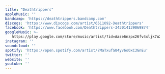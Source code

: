 ```yaml
---
title: "Deathtrippers"
appleMusic: ''
bandcamp: 'https://deathtrippers.bandcamp.com'
discogs: 'https://www.discogs.com/artist/6511092-Deathtrippers'
facebook: 'https://www.facebook.com/Deathtrippers-343014139069874'
googleMusic: >-
   https://play.google.com/store/music/artist/?id=Aaze6nzpx26fv4xljk7u2yabbza
instagram: ''
soundcloud: ''
spotify: 'https://open.spotify.com/artist/7MaTxufGU4yv6oOxC3GnEu'
twitter: ''
website: ''
youtube: ''
---
```

